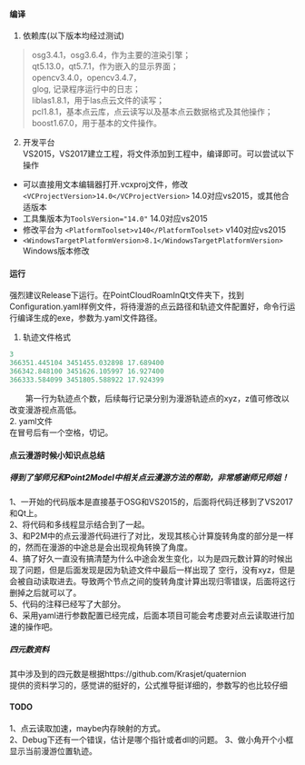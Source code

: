 #### 编译 ####
1. 依赖库(以下版本均经过测试)  
> osg3.4.1，osg3.6.4，作为主要的渲染引擎；   
> qt5.13.0，qt5.7.1，作为嵌入的显示界面；   
> opencv3.4.0，opencv3.4.7，   
> glog, 记录程序运行中的日志；   
> liblas1.8.1，用于las点云文件的读写；   
> pcl1.8.1，基本点云库，点云读写以及基本点云数据格式及其他操作；   
> boost1.67.0，用于基本的文件操作。   

2. 开发平台  
VS2015，VS2017建立工程，将文件添加到工程中，编译即可。可以尝试以下操作      
+ 可以直接用文本编辑器打开.vcxproj文件，修改 `<VCProjectVersion>14.0</VCProjectVersion>` 14.0对应vs2015，或其他合适版本   
+ 工具集版本为`ToolsVersion="14.0"` 14.0对应vs2015   
+ 修改平台为 `<PlatformToolset>v140</PlatformToolset>` v140对应vs2015
+ `<WindowsTargetPlatformVersion>8.1</WindowsTargetPlatformVersion>` Windows版本修改 
#### 运行 ####  
强烈建议Release下运行。在PointCloudRoamInQt文件夹下，找到Configuration.yaml样例文件，将待漫游的点云路径和轨迹文件配置好，命令行运行编译生成的exe，参数为.yaml文件路径。
1. 轨迹文件格式
``` C++
3 
366351.445104 3451455.032898 17.689400
366342.848100 3451626.105997 16.927400
366333.584099 3451805.588922 17.924399
```
&emsp;&emsp;第一行为轨迹点个数，后续每行记录分别为漫游轨迹点的xyz，z值可修改以改变漫游视点高低。   
2. yaml文件   
在冒号后有一个空格，切记。
#### 点云漫游时候小知识点总结 ####
##### 得到了邹师兄和Point2Model中相关点云漫游方法的帮助，非常感谢师兄师姐！ #####
1、一开始的代码版本是直接基于OSG和VS2015的，后面将代码迁移到了VS2017和Qt上。   
2、将代码和多线程显示结合到了一起。   
3、和P2M中的点云漫游代码进行了对比，发现其核心计算旋转角度的部分是一样的，然而在漫游的中途总是会出现视角转换了角度。   
4、搞了好久一直没有搞清楚为什么中途会发生变化，以为是四元数计算的时候出现了问题，但是后面发现是因为轨迹文件中最后一样出现了
空行，没有xyz，但是会被自动读取进去。导致两个节点之间的旋转角度计算出现归零错误，后面将这行删掉之后就可以了。   
5、代码的注释已经写了大部分。   
6、采用yaml进行参数配置已经完成，后面本项目可能会考虑要对点云读取进行加速的操作吧。
##### 四元数资料 #####
其中涉及到的四元数是根据https://github.com/Krasjet/quaternion   
提供的资料学习的，感觉讲的挺好的，公式推导挺详细的，参数写的也比较仔细
#### TODO ####
1、点云读取加速，maybe内存映射的方式。    
2、Debug下还有一个错误，估计是哪个指针或者dll的问题。
3、做小角开个小框显示当前漫游位置轨迹。  
